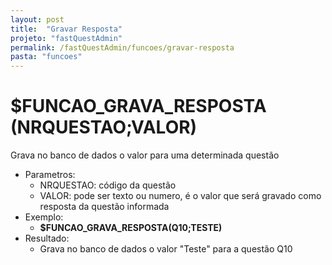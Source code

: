 ```yaml
---
layout: post
title:  "Gravar Resposta"
projeto: "fastQuestAdmin"
permalink: /fastQuestAdmin/funcoes/gravar-resposta
pasta: "funcoes"
---
```

# $FUNCAO_GRAVA_RESPOSTA (NRQUESTAO;VALOR)
Grava no banco de dados o valor para uma determinada questão
- Parametros: 
    - NRQUESTAO: código da questão
    - VALOR: pode ser texto ou numero, é o valor que será gravado como resposta da questão informada
- Exemplo:
    - **$FUNCAO_GRAVA_RESPOSTA(Q10;TESTE)**
- Resultado:
    - Grava no banco de dados o valor "Teste" para a questão Q10